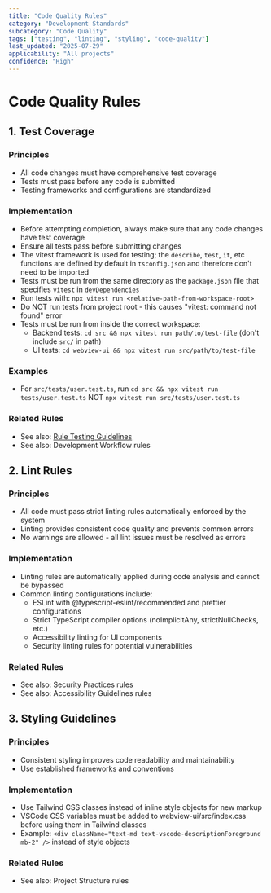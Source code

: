 ```yaml
---
title: "Code Quality Rules"
category: "Development Standards"
subcategory: "Code Quality"
tags: ["testing", "linting", "styling", "code-quality"]
last_updated: "2025-07-29"
applicability: "All projects"
confidence: "High"
---
```


# Code Quality Rules

## 1. Test Coverage

### Principles
- All code changes must have comprehensive test coverage
- Tests must pass before any code is submitted
- Testing frameworks and configurations are standardized

### Implementation
- Before attempting completion, always make sure that any code changes have test coverage
- Ensure all tests pass before submitting changes
- The vitest framework is used for testing; the `describe`, `test`, `it`, etc functions are defined by default in `tsconfig.json` and therefore don't need to be imported
- Tests must be run from the same directory as the `package.json` file that specifies `vitest` in `devDependencies`
- Run tests with: `npx vitest run <relative-path-from-workspace-root>`
- Do NOT run tests from project root - this causes "vitest: command not found" error
- Tests must be run from inside the correct workspace:
  - Backend tests: `cd src && npx vitest run path/to/test-file` (don't include `src/` in path)
  - UI tests: `cd webview-ui && npx vitest run src/path/to/test-file`

### Examples
- For `src/tests/user.test.ts`, run `cd src && npx vitest run tests/user.test.ts` NOT `npx vitest run src/tests/user.test.ts`

### Related Rules
- See also: [Rule Testing Guidelines](../testing/guidelines.md)
- See also: Development Workflow rules

## 2. Lint Rules

### Principles
- All code must pass strict linting rules automatically enforced by the system
- Linting provides consistent code quality and prevents common errors
- No warnings are allowed - all lint issues must be resolved as errors

### Implementation
- Linting rules are automatically applied during code analysis and cannot be bypassed
- Common linting configurations include:
  - ESLint with @typescript-eslint/recommended and prettier configurations
  - Strict TypeScript compiler options (noImplicitAny, strictNullChecks, etc.)
  - Accessibility linting for UI components
  - Security linting rules for potential vulnerabilities

### Related Rules
- See also: Security Practices rules
- See also: Accessibility Guidelines rules

## 3. Styling Guidelines

### Principles
- Consistent styling improves code readability and maintainability
- Use established frameworks and conventions

### Implementation
- Use Tailwind CSS classes instead of inline style objects for new markup
- VSCode CSS variables must be added to webview-ui/src/index.css before using them in Tailwind classes
- Example: `<div className="text-md text-vscode-descriptionForeground mb-2" />` instead of style objects

### Related Rules
- See also: Project Structure rules
